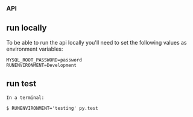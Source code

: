 ### API

## run locally
To be able to run the api locally you'll need to set the following values as environment variables:

```
MYSQL_ROOT_PASSWORD=password
RUNENVIRONMENT=Development

```

## run test

```
In a terminal: 

$ RUNENVIRONMENT='testing' py.test
```
